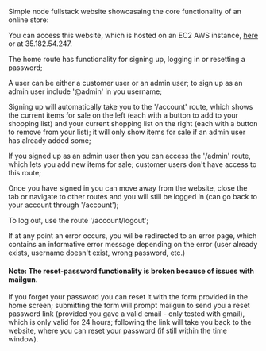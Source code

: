 Simple node fullstack website showcasaing the core functionality of an online store:  

You can access this website, which is hosted on an EC2 AWS instance, [here](http://ec2-35-182-54-247.ca-central-1.compute.amazonaws.com)
or at 35.182.54.247.  

The home route has functionality for signing up, logging in or resetting a password;  

A user can be either a customer user or an admin user; to sign up as an admin user include
'@admin' in you username;  

Signing up will automatically take you to the '/account' route, which shows the current items
for sale on the left (each with a button to add to your shopping list) and your current shopping
list on the right (each with a button to remove from your list); it will only show items for sale
if an admin user has already added some;

If you signed up as an admin user then you can access the '/admin' route, which lets you
add new items for sale; customer users don't have access to this route;  

Once you have signed in you can move away from the website, close the tab or navigate
to other routes and you will still be logged in (can go back to your account through '/account');  

To log out, use the route '/account/logout';  

If at any point an error occurs, you wil be redirected to an error page, which contains an
informative error message depending on the error (user already exists, username doesn't exist, 
wrong password, etc.)  

#### Note: The reset-password functionality is broken because of issues with mailgun.
If you forget your password you can reset it with the form provided in the home screen;
submitting the form will prompt mailgun to send you a reset password link (provided you gave a valid
email - only tested with gmail), which is only valid for 24 hours; following the link will
take you back to the website, where you can reset your password (if still within the time window).
